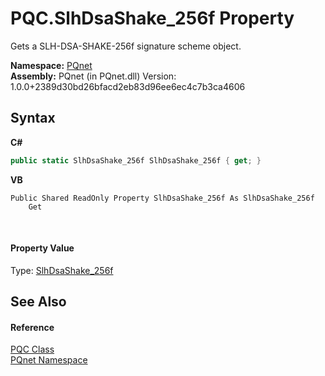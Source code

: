 # PQC.SlhDsaShake_256f Property 
 

Gets a SLH-DSA-SHAKE-256f signature scheme object.

**Namespace:**&nbsp;<a href="fc4f881f-e121-9cf0-ed49-65bf6b5a005d.md">PQnet</a><br />**Assembly:**&nbsp;PQnet (in PQnet.dll) Version: 1.0.0+2389d30bd26bfacd2eb83d96ee6ec4c7b3ca4606

## Syntax

**C#**<br />
``` C#
public static SlhDsaShake_256f SlhDsaShake_256f { get; }
```

**VB**<br />
``` VB
Public Shared ReadOnly Property SlhDsaShake_256f As SlhDsaShake_256f
	Get
```

<br />

#### Property Value
Type: <a href="94052c05-a609-1ea9-46e6-c4f3d31ec557.md">SlhDsaShake_256f</a>

## See Also


#### Reference
<a href="80837ae2-f212-0d05-93e2-94dabbb73c7f.md">PQC Class</a><br /><a href="fc4f881f-e121-9cf0-ed49-65bf6b5a005d.md">PQnet Namespace</a><br />